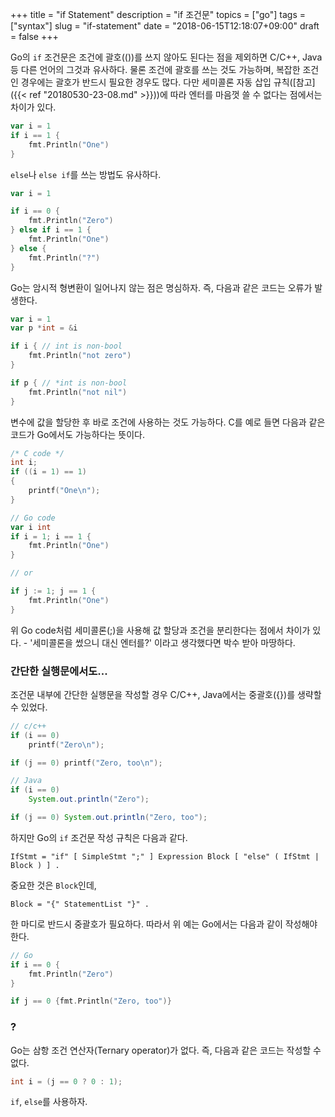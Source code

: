+++
title = "if Statement"
description = "if 조건문"
topics = ["go"]
tags = ["syntax"]
slug = "if-statement"
date = "2018-06-15T12:18:07+09:00"
draft = false
+++

Go의 `if` 조건문은 조건에 괄호(())를 쓰지 않아도 된다는 점을 제외하면 C/C++, Java 등 다른 언어의 그것과 유사하다. 물론 조건에 괄호를 쓰는 것도 가능하며, 복잡한 조건인 경우에는 괄호가 반드시 필요한 경우도 많다. 다만 세미콜론 자동 삽입 규칙([참고]({{< ref "20180530-23-08.md" >}}))에 따라 엔터를 마음껏 쓸 수 없다는 점에서는 차이가 있다.

```go
var i = 1
if i == 1 {
    fmt.Println("One")
}
```

`else`나 `else if`를 쓰는 방법도 유사하다.

```go
var i = 1

if i == 0 {
    fmt.Println("Zero")
} else if i == 1 {
    fmt.Println("One")
} else {
    fmt.Println("?")
}
```

Go는 암시적 형변환이 일어나지 않는 점은 명심하자. 즉, 다음과 같은 코드는 오류가 발생한다.

```go
var i = 1
var p *int = &i

if i { // int is non-bool
    fmt.Println("not zero")
}

if p { // *int is non-bool
    fmt.Println("not nil")
}
```

변수에 값을 할당한 후 바로 조건에 사용하는 것도 가능하다. C를 예로 들면 다음과 같은 코드가 Go에서도 가능하다는 뜻이다.

```c
/* C code */
int i;
if ((i = 1) == 1)
{
    printf("One\n");
}
```

```go
// Go code
var i int
if i = 1; i == 1 {
    fmt.Println("One")
}

// or

if j := 1; j == 1 {
    fmt.Println("One")
}
```

위 Go code처럼 세미콜론(;)을 사용해 값 할당과 조건을 분리한다는 점에서 차이가 있다. - '세미콜론을 썼으니 대신 엔터를?' 이라고 생각했다면 박수 받아 마땅하다.

### 간단한 실행문에서도...

조건문 내부에 간단한 실행문을 작성할 경우 C/C++, Java에서는 중괄호({})를 생략할 수 있었다.

```c
// c/c++
if (i == 0)
    printf("Zero\n");

if (j == 0) printf("Zero, too\n");
```

```java
// Java
if (i == 0)
    System.out.println("Zero");

if (j == 0) System.out.println("Zero, too");
```

하지만 Go의 `if` 조건문 작성 규칙은 다음과 같다.

```
IfStmt = "if" [ SimpleStmt ";" ] Expression Block [ "else" ( IfStmt | Block ) ] .
```

중요한 것은 `Block`인데,

```
Block = "{" StatementList "}" .
```

한 마디로 반드시 중괄호가 필요하다. 따라서 위 예는 Go에서는 다음과 같이 작성해야 한다.

```go
// Go
if i == 0 {
    fmt.Println("Zero")
}

if j == 0 {fmt.Println("Zero, too")}
```

### ?

Go는 삼항 조건 연산자(Ternary operator)가 없다. 즉, 다음과 같은 코드는 작성할 수 없다.

```c
int i = (j == 0 ? 0 : 1);
```

`if`, `else`를 사용하자.

